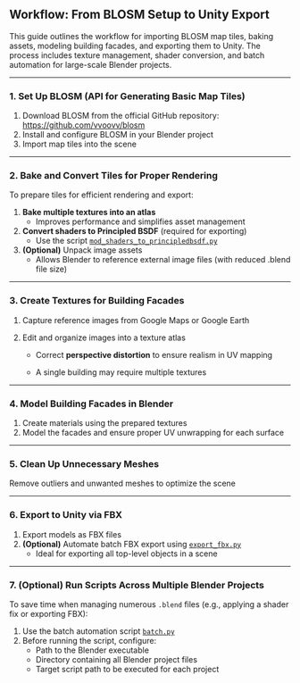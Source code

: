 ## Workflow: From BLOSM Setup to Unity Export

   This guide outlines the workflow for importing BLOSM map tiles, baking assets, modeling building facades, and exporting them to Unity. The process includes texture management, shader conversion, and batch automation for large-scale Blender projects.

------

   ### 1. Set Up BLOSM (API for Generating Basic Map Tiles)

   1. Download BLOSM from the official GitHub repository: https://github.com/vvoovv/blosm
   2. Install and configure BLOSM in your Blender project
   3. Import map tiles into the scene

------

   ### 2. Bake and Convert Tiles for Proper Rendering

   To prepare tiles for efficient rendering and export:

   1. **Bake multiple textures into an atlas**
      - Improves performance and simplifies asset management
   2. **Convert shaders to Principled BSDF** (required for exporting)
      - Use the script [`mod_shaders_to_principledbsdf.py`](https://github.com/licwan62/Blender-Scripts/blob/master/mod_shaders_to_principledbsdf.py)
   3. **(Optional)** Unpack image assets
      - Allows Blender to reference external image files (with reduced .blend file size)

------

   ### 3. Create Textures for Building Facades

   1. Capture reference images from Google Maps or Google Earth

   2. Edit and organize images into a texture atlas

      - Correct **perspective distortion** to ensure realism in UV mapping

      - A single building may require multiple textures

------

   ### 4. Model Building Facades in Blender

   1. Create materials using the prepared textures
   2. Model the facades and ensure proper UV unwrapping for each surface

------

   ### 5. Clean Up Unnecessary Meshes

   Remove outliers and unwanted meshes to optimize the scene

------

   ### 6. Export to Unity via FBX

   1. Export models as FBX files
   2. **(Optional)** Automate batch FBX export using [`export_fbx.py`](https://github.com/licwan62/Blender-Scripts/blob/master/export_fbx.py)
      - Ideal for exporting all top-level objects in a scene

------

   ### 7. (Optional) Run Scripts Across Multiple Blender Projects

   To save time when managing numerous `.blend` files (e.g., applying a shader fix or exporting FBX):

   1. Use the batch automation script [`batch.py`](https://github.com/licwan62/Blender-Scripts/blob/master/batch.py)
   2. Before running the script, configure:
      - Path to the Blender executable
      - Directory containing all Blender project files
      - Target script path to be executed for each project
